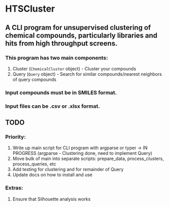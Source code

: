# HTSCluster
## A CLI program for unsupervised clustering of chemical compounds, particularly libraries and hits from high throughput screens.
### This program has two main components:
1. Cluster (`ChemicalCluster` object) - Cluster your compounds
2. Query (`Query` object) - Search for similar compounds/nearest neighbors of query compounds

### Input compounds must be in SMILES format. 
### Input files can be .csv or .xlsx format.

## TODO
### Priority:
1. Write up main script for CLI program with argparse or typer -> IN PROGRESS (argparse - Clustering done, need to implement Query)
2. Move bulk of main into separate scripts: prepare_data, process_clusters, process_queries, etc 
3. Add testing for clustering and for remainder of Query
4. Update docs on how to install and use

### Extras:
1. Ensure that Silhouette analysis works
